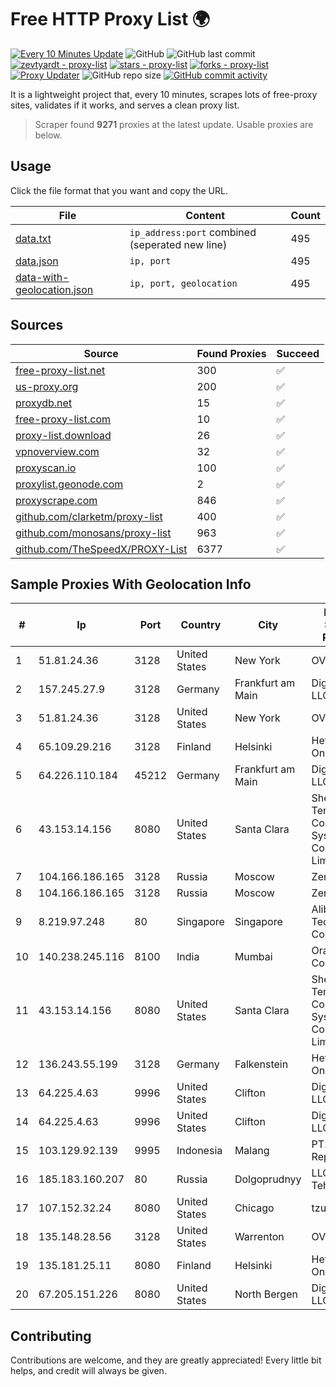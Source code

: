 
# Free HTTP Proxy List 🌍

[![Every 10 Minutes Update](https://github.com/mertguvencli/http-proxy-list/actions/workflows/main.yml/badge.svg?branch=main)](https://github.com/mertguvencli/http-proxy-list/actions/workflows/main.yml)
![GitHub](https://img.shields.io/github/license/mertguvencli/http-proxy-list)
![GitHub last commit](https://img.shields.io/github/last-commit/mertguvencli/http-proxy-list)
[![zevtyardt - proxy-list](https://img.shields.io/static/v1?label=zevtyardt&message=proxy-list&color=blue&logo=github)](https://github.com/zevtyardt/proxy-list "Go to GitHub repo")
[![stars - proxy-list](https://img.shields.io/github/stars/zevtyardt/proxy-list?style=social)](https://github.com/zevtyardt/proxy-list)
[![forks - proxy-list](https://img.shields.io/github/forks/zevtyardt/proxy-list?style=social)](https://github.com/zevtyardt/proxy-list)
[![Proxy Updater](https://github.com/zevtyardt/proxy-list/workflows/Proxy%20Updater/badge.svg)](https://github.com/zevtyardt/proxy-list/actions?query=workflow:"Proxy+Updater")
![GitHub repo size](https://img.shields.io/github/repo-size/zevtyardt/proxy-list)
[![GitHub commit activity](https://img.shields.io/github/commit-activity/m/zevtyardt/proxy-list?logo=commits)](https://github.com/zevtyardt/proxy-list/commits/main)

It is a lightweight project that, every 10 minutes, scrapes lots of free-proxy sites, validates if it works, and serves a clean proxy list.

> Scraper found **9271** proxies at the latest update. Usable proxies are below.

## Usage

Click the file format that you want and copy the URL.

|File|Content|Count|
|----|-------|-----|
|[data.txt](https://raw.githubusercontent.com/mertguvencli/http-proxy-list/main/proxy-list/data.txt)|`ip_address:port` combined (seperated new line)|495|
|[data.json](https://raw.githubusercontent.com/mertguvencli/http-proxy-list/main/proxy-list/data.json)|`ip, port`|495|
|[data-with-geolocation.json](https://raw.githubusercontent.com/mertguvencli/http-proxy-list/main/proxy-list/data-with-geolocation.json)|`ip, port, geolocation`|495|

## Sources

|Source|Found Proxies|Succeed|
|------|-------------|-------|
|[free-proxy-list.net](https://free-proxy-list.net)|300|✅|
|[us-proxy.org](https://www.us-proxy.org)|200|✅|
|[proxydb.net](http://proxydb.net)|15|✅|
|[free-proxy-list.com](https://free-proxy-list.com/?page=&port=&type%5B%5D=http&type%5B%5D=https&up_time=0&search=Search)|10|✅|
|[proxy-list.download](https://www.proxy-list.download/HTTP)|26|✅|
|[vpnoverview.com](https://vpnoverview.com/privacy/anonymous-browsing/free-proxy-servers)|32|✅|
|[proxyscan.io](https://www.proxyscan.io)|100|✅|
|[proxylist.geonode.com](https://proxylist.geonode.com/api/proxy-list?limit=300&page=1&sort_by=lastChecked&sort_type=desc&protocols=http,https)|2|✅|
|[proxyscrape.com](https://api.proxyscrape.com/v2/?request=displayproxies&protocol=http&timeout=10000&country=all&ssl=all&anonymity=all)|846|✅|
|[github.com/clarketm/proxy-list](https://raw.githubusercontent.com/clarketm/proxy-list/master/proxy-list-raw.txt)|400|✅|
|[github.com/monosans/proxy-list](https://raw.githubusercontent.com/monosans/proxy-list/main/proxies/http.txt)|963|✅|
|[github.com/TheSpeedX/PROXY-List](https://raw.githubusercontent.com/TheSpeedX/PROXY-List/master/http.txt)|6377|✅|


## Sample Proxies With Geolocation Info

|#|Ip|Port|Country|City|Internet Service Provider|
|-|--|----|-------|----|-------------------------|
|1|51.81.24.36|3128|United States|New York|OVH US LLC|
|2|157.245.27.9|3128|Germany|Frankfurt am Main|DigitalOcean, LLC|
|3|51.81.24.36|3128|United States|New York|OVH US LLC|
|4|65.109.29.216|3128|Finland|Helsinki|Hetzner Online GmbH|
|5|64.226.110.184|45212|Germany|Frankfurt am Main|DigitalOcean, LLC|
|6|43.153.14.156|8080|United States|Santa Clara|Shenzhen Tencent Computer Systems Company Limited|
|7|104.166.186.165|3128|Russia|Moscow|Zenlayer Inc|
|8|104.166.186.165|3128|Russia|Moscow|Zenlayer Inc|
|9|8.219.97.248|80|Singapore|Singapore|Alibaba (US) Technology Co., Ltd.|
|10|140.238.245.116|8100|India|Mumbai|Oracle Corporation|
|11|43.153.14.156|8080|United States|Santa Clara|Shenzhen Tencent Computer Systems Company Limited|
|12|136.243.55.199|3128|Germany|Falkenstein|Hetzner Online GmbH|
|13|64.225.4.63|9996|United States|Clifton|DigitalOcean, LLC|
|14|64.225.4.63|9996|United States|Clifton|DigitalOcean, LLC|
|15|103.129.92.139|9995|Indonesia|Malang|PT. Eka Mas Republik|
|16|185.183.160.207|80|Russia|Dolgoprudnyy|LLC "Internet Tehnologii"|
|17|107.152.32.24|8080|United States|Chicago|tzulo, inc.|
|18|135.148.28.56|3128|United States|Warrenton|OVH US LLC|
|19|135.181.25.11|8080|Finland|Helsinki|Hetzner Online GmbH|
|20|67.205.151.226|8080|United States|North Bergen|DigitalOcean, LLC|



## Contributing

Contributions are welcome, and they are greatly appreciated! Every
little bit helps, and credit will always be given.

